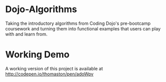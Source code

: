 # Dojo-Algorithms
Taking the introductory algorithms from Coding Dojo's pre-bootcamp coursework and turning them into functional examples that users can play with and learn from.

# Working Demo
A working version of this project is available at http://codepen.io/thomaston/pen/adoWpv

